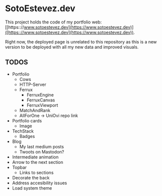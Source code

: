 # SotoEstevez.dev

This project holds the code of my portfolio web: [[https:://www.sotoestevez.dev](https://www.sotoestevez.dev)]([https:://www.sotoestevez.dev](https://www.sotoestevez.dev)).

Right now, the deployed page is unrelated to this repository as this is a new version to be deployed with all my new data and improved visuals.

## TODOS
* Portfolio
  * Cows
  * HTTP-Server
  * Ferrux
    * FerruxEngine
    * FerruxCanvas
    * FerruxViewport
  * MatchAndRank
  * AllForOne -> UniOvi repo link
* Portfolio cards
  * Image
* TechStack
  * Badges
* Blog
  * My last medium posts
  * Twoots on Mastodon?
* Intermediate animation
* Arrow to the next section
* Topbar
  * Links to sections
* Decorate the back
* Address accesibility issues
* Load system theme